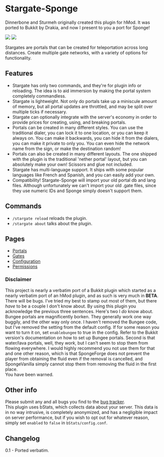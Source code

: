 # Stargate-Sponge

Dinnerbone and Sturmeh originally created this plugin for hMod. It was ported to Bukkit by Drakia, and now I present to you a port for Sponge!

![](http://i.imgur.com/ovwMQGN.png) ![](http://i.imgur.com/TBgp0v0.png)  

Stargates are portals that can be created for teleportation across long distances. Create multiple gate networks, with a variety of options for functionality.  

## Features

* Stargate has only two commands, and they're for plugin info or reloading. The idea is to aid immersion by making the portal system completely commandless.  
* Stargate is lightweight. Not only do portals take up a miniscule amount of memory, but all portal updates are throttled, and may be split over multiple ticks if necessary.
* Stargate can optionally integrate with the server's economy in order to provide prices for creating, using, and breaking portals.
* Portals can be created in many different styles. You can use the traditional dialer, you can lock it to one location, or you can keep it always on. You can make it backwards, you can hide it from the dialers, you can make it private to only you. You can even hide the network name from the sign, or make the destination random!
* Portals can also be created in many different layouts. The one shipped with the plugin is the traditional 'nether portal' layout, but you can absolutely make your own! Scissors and glue not included.
* Stargate has multi-language support. It ships with some popular languages like French and Spanish, and you can easily add your own.
* Compatibility! Stargate-Sponge will import your old portal db and lang files. Although unfortunately we can't import your old .gate files, since they use numeric IDs and Sponge simply doesn't support them.

## Commands

* `/stargate reload` reloads the plugin.
* `/stargate about` talks about the plugin.

## Pages

* [Portals](https://ore.spongepowered.org/pie_flavor/Stargate/pages/Portals)
* [Gates](https://ore.spongepowered.org/pie_flavor/Stargate/pages/Gates)
* [Configuration](https://ore.spongepowered.org/pie_flavor/Stargate/pages/Configuration)
* [Permissions](https://ore.spongepowered.org/pie_flavor/Stargate/pages/Permissions)

### Disclaimer

This project is nearly a verbatim port of a Bukkit plugin which started as a nearly verbatim port of an hMod plugin, and as such is very much in **BETA**. There will be bugs. I've tried my best to stamp out most of them, but there _have_ to be a couple I don't know about. By using this plugin you acknowledge the previous three sentences. Here's two I _do_ know about. Bungee portals are magnificently borken. They generally work one way buggily, and the other way only once. I haven't removed the Bungee code, but I've removed the setting from the default config. If for some reason you want to turn it on, set `enablebungee` to true in the config. Refer to the Bukkit version's documentation on how to set up Bungee portals. Second is that water/lava portals, well, they _work_, but I can't seem to stop them from flowing everywhere. I would highly recommend you not use them for that and one other reason, which is that SpongeForge does not prevent the player from obtaining the fluid even if the removal is cancelled, and SpongeVanilla simply cannot stop them from removing the fluid in the first place.  
You have been warned.

## Other info

Please submit any and all bugs you find to the [bug tracker](https://github.com/pie-flavor/Stargate-Sponge/issues).  
This plugin uses bStats, which collects data about your server. This data is in no way intrusive, is completely anonymized, and has a negligible impact on server performance, but if you wish to opt out for whatever reason, simply set `enabled` to `false` in `bStats/config.conf`.

## Changelog

0.1 - Ported verbatim.